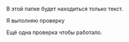 В этой папке будет находиться только текст.

 Я выполняю проверку
 
 Ещё одна проверка чтобы работало. 